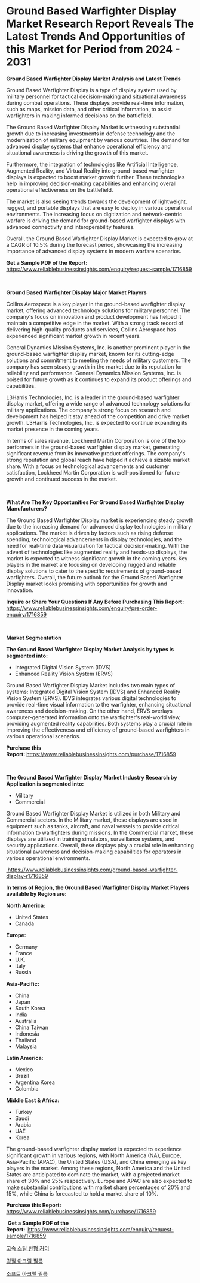 <p><h1>Ground Based Warfighter Display Market Research Report Reveals The Latest Trends And Opportunities of this Market for Period from 2024 - 2031</h1></p><p><strong>Ground Based Warfighter Display Market Analysis and Latest Trends</strong></p>
<p><p>Ground Based Warfighter Display is a type of display system used by military personnel for tactical decision-making and situational awareness during combat operations. These displays provide real-time information, such as maps, mission data, and other critical information, to assist warfighters in making informed decisions on the battlefield.</p><p>The Ground Based Warfighter Display Market is witnessing substantial growth due to increasing investments in defense technology and the modernization of military equipment by various countries. The demand for advanced display systems that enhance operational efficiency and situational awareness is driving the growth of this market.</p><p>Furthermore, the integration of technologies like Artificial Intelligence, Augmented Reality, and Virtual Reality into ground-based warfighter displays is expected to boost market growth further. These technologies help in improving decision-making capabilities and enhancing overall operational effectiveness on the battlefield.</p><p>The market is also seeing trends towards the development of lightweight, rugged, and portable displays that are easy to deploy in various operational environments. The increasing focus on digitization and network-centric warfare is driving the demand for ground-based warfighter displays with advanced connectivity and interoperability features.</p><p>Overall, the Ground Based Warfighter Display Market is expected to grow at a CAGR of 10.5% during the forecast period, showcasing the increasing importance of advanced display systems in modern warfare scenarios.</p></p>
<p><strong>Get a Sample PDF of the Report:&nbsp;</strong> <a href="https://www.reliablebusinessinsights.com/enquiry/request-sample/1716859">https://www.reliablebusinessinsights.com/enquiry/request-sample/1716859</a></p>
<p>&nbsp;</p>
<p><strong>Ground Based Warfighter Display Major Market Players</strong></p>
<p><p>Collins Aerospace is a key player in the ground-based warfighter display market, offering advanced technology solutions for military personnel. The company's focus on innovation and product development has helped it maintain a competitive edge in the market. With a strong track record of delivering high-quality products and services, Collins Aerospace has experienced significant market growth in recent years.</p><p>General Dynamics Mission Systems, Inc. is another prominent player in the ground-based warfighter display market, known for its cutting-edge solutions and commitment to meeting the needs of military customers. The company has seen steady growth in the market due to its reputation for reliability and performance. General Dynamics Mission Systems, Inc. is poised for future growth as it continues to expand its product offerings and capabilities.</p><p>L3Harris Technologies, Inc. is a leader in the ground-based warfighter display market, offering a wide range of advanced technology solutions for military applications. The company's strong focus on research and development has helped it stay ahead of the competition and drive market growth. L3Harris Technologies, Inc. is expected to continue expanding its market presence in the coming years.</p><p>In terms of sales revenue, Lockheed Martin Corporation is one of the top performers in the ground-based warfighter display market, generating significant revenue from its innovative product offerings. The company's strong reputation and global reach have helped it achieve a sizable market share. With a focus on technological advancements and customer satisfaction, Lockheed Martin Corporation is well-positioned for future growth and continued success in the market.</p></p>
<p>&nbsp;</p>
<p><strong>What Are The Key Opportunities For Ground Based Warfighter Display Manufacturers?</strong></p>
<p><p>The Ground Based Warfighter Display market is experiencing steady growth due to the increasing demand for advanced display technologies in military applications. The market is driven by factors such as rising defense spending, technological advancements in display technologies, and the need for real-time data visualization for tactical decision-making. With the advent of technologies like augmented reality and heads-up displays, the market is expected to witness significant growth in the coming years. Key players in the market are focusing on developing rugged and reliable display solutions to cater to the specific requirements of ground-based warfighters. Overall, the future outlook for the Ground Based Warfighter Display market looks promising with opportunities for growth and innovation.</p></p>
<p><strong>Inquire or Share Your Questions If Any Before Purchasing This Report:</strong> <a href="https://www.reliablebusinessinsights.com/enquiry/pre-order-enquiry/1716859">https://www.reliablebusinessinsights.com/enquiry/pre-order-enquiry/1716859</a></p>
<p>&nbsp;</p>
<p><strong>Market Segmentation</strong></p>
<p><strong>The Ground Based Warfighter Display Market Analysis by types is segmented into:</strong></p>
<p><ul><li>Integrated Digital Vision System (IDVS)</li><li>Enhanced Reality Vision System (ERVS)</li></ul></p>
<p><p>Ground Based Warfighter Display Market includes two main types of systems: Integrated Digital Vision System (IDVS) and Enhanced Reality Vision System (ERVS). IDVS integrates various digital technologies to provide real-time visual information to the warfighter, enhancing situational awareness and decision-making. On the other hand, ERVS overlays computer-generated information onto the warfighter's real-world view, providing augmented reality capabilities. Both systems play a crucial role in improving the effectiveness and efficiency of ground-based warfighters in various operational scenarios.</p></p>
<p><strong>Purchase this Report:&nbsp;</strong><a href="https://www.reliablebusinessinsights.com/purchase/1716859">https://www.reliablebusinessinsights.com/purchase/1716859</a></p>
<p>&nbsp;</p>
<p><strong>The Ground Based Warfighter Display Market Industry Research by Application is segmented into:</strong></p>
<p><ul><li>Military</li><li>Commercial</li></ul></p>
<p><p>Ground Based Warfighter Display Market is utilized in both Military and Commercial sectors. In the Military market, these displays are used in equipment such as tanks, aircraft, and naval vessels to provide critical information to warfighters during missions. In the Commercial market, these displays are utilized in training simulators, surveillance systems, and security applications. Overall, these displays play a crucial role in enhancing situational awareness and decision-making capabilities for operators in various operational environments.</p></p>
<p><a href="https://www.reliablebusinessinsights.com/ground-based-warfighter-display-r1716859">&nbsp;https://www.reliablebusinessinsights.com/ground-based-warfighter-display-r1716859</a></p>
<p><strong>In terms of Region, the Ground Based Warfighter Display Market Players available by Region are:</strong></p>
<p>
    <p> <strong> North America: </strong>
        <ul>
            <li>United States</li>
            <li>Canada</li>
        </ul>
        </p> 
    <p> <strong> Europe: </strong>
        <ul>
            <li>Germany</li>
            <li>France</li>
            <li>U.K.</li>
            <li>Italy</li>
            <li>Russia</li>
        </ul>
        </p> 
    <p> <strong> Asia-Pacific: </strong>
        <ul>
            <li>China</li>
            <li>Japan</li>
            <li>South Korea</li>
            <li>India</li>
            <li>Australia</li>
            <li>China Taiwan</li>
            <li>Indonesia</li>
            <li>Thailand</li>
            <li>Malaysia</li>
        </ul>
        </p> 
    <p> <strong> Latin America: </strong>
        <ul>
            <li>Mexico</li>
            <li>Brazil</li>
            <li>Argentina Korea</li>
            <li>Colombia</li>
        </ul>
        </p> 
    <p> <strong> Middle East & Africa: </strong>
        <ul>
            <li>Turkey</li>
            <li>Saudi</li>
            <li>Arabia</li>
            <li>UAE</li>
            <li>Korea</li>
        </ul>
    </p>
    </p>
<p><p>The ground-based warfighter display market is expected to experience significant growth in various regions, with North America (NA), Europe, Asia-Pacific (APAC), the United States (USA), and China emerging as key players in the market. Among these regions, North America and the United States are anticipated to dominate the market, with a projected market share of 30% and 25% respectively. Europe and APAC are also expected to make substantial contributions with market share percentages of 20% and 15%, while China is forecasted to hold a market share of 10%.</p></p>
<p><strong>Purchase this Report: </strong><a href="https://www.reliablebusinessinsights.com/purchase/1716859">https://www.reliablebusinessinsights.com/purchase/1716859</a></p>
<p>&nbsp;<strong>Get a Sample PDF of the Report:&nbsp;&nbsp;</strong><a href="https://www.reliablebusinessinsights.com/enquiry/request-sample/1716859">https://www.reliablebusinessinsights.com/enquiry/request-sample/1716859</a></p>
<p><strong></strong></p>
<p><p><a href="https://github.com/Evans21Bill/Market-Research-Report-List-1/blob/main/5862405101604.md">고속 스틸 환형 커터</a></p><p><a href="https://github.com/durgin521/Market-Research-Report-List-1/blob/main/1045396101603.md">경질 아크릴 필름</a></p><p><a href="https://github.com/novabrown3/Market-Research-Report-List-1/blob/main/5773059101602.md">소프트 아크릴 필름</a></p></p>